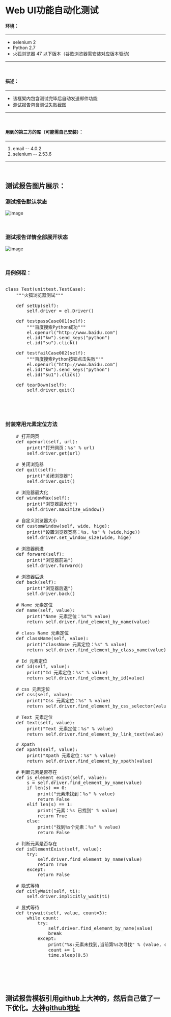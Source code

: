 # Web UI功能自动化测试

#### 环境：

* * *
* selenium 2
* Python 2.7
* 火狐浏览器 47 以下版本（谷歌浏览器需安装对应版本驱动）
* * * 

<br>
 
#### 描述：

* * *
* 该框架内包含测试完毕后自动发送邮件功能
* 测试报告包含测试失败截图
* * *

<br>

#### 用到的第三方的库（可能需自己安装）：

* * *
1.  email -- 4.0.2
2.  selenium -- 2.53.6
* * *

<br>

## 测试报告图片展示：

### 测试报告默认状态

![image](https://raw.githubusercontent.com/leiyong711/web_function_Automation-Selenium/master/1.jpg)

<br>

### 测试报告详情全部展开状态

![image](https://raw.githubusercontent.com/leiyong711/web_function_Automation-Selenium/master/2.jpg)

<br>

### 用例例程：

<pre class="prettyprint lang-javascript">  
class Test(unittest.TestCase):
    """火狐浏览器测试"""

    def setUp(self):
        self.driver = el.Driver()

    def testpassCase001(self):
        """百度搜索Python成功"""
        el.openurl("http://www.baidu.com")
        el.id("kw").send_keys("python")
        el.id("su").click()

    def testfailCase002(self):
        """百度搜索Python按钮点击失败"""
        el.openurl("http://www.baidu.com")
        el.id("kw").send_keys("python")
        el.id("su1").click()

    def tearDown(self):
        self.driver.quit()


</pre>

<br>

### 封装常用元素定位方法

<pre class="prettyprint lang-javascript">
    # 打开网页
    def openurl(self, url):
        print("打开网页：%s" % url)
        self.driver.get(url)

    # 关闭浏览器
    def quit(self):
        print("关闭浏览器")
        self.driver.quit()

    # 浏览器最大化
    def windowMax(self):
        print("浏览器最大化")
        self.driver.maximize_window()

    # 自定义浏览器大小
    def customWindow(self, wide, hige):
        print("设置浏览器宽高：%s, %s" % (wide,hige))
        self.driver.set_window_size(wide, hige)

    # 浏览器前进
    def forward(self):
        print("浏览器前进")
        self.driver.forward()

    # 浏览器后退
    def back(self):
        print("浏览器后退")
        self.driver.back()

    # Name 元素定位
    def name(self, value):
        print("Name 元素定位：%s"% value)
        return self.driver.find_element_by_name(value)

    # class Name 元素定位
    def className(self, value):
        print("className 元素定位：%s" % value)
        return self.driver.find_element_by_class_name(value)

    # Id 元素定位
    def id(self, value):
        print("Id 元素定位：%s" % value)
        return self.driver.find_element_by_id(value)

    # css 元素定位
    def css(self, value):
        print("Css 元素定位：%s" % value)
        return self.driver.find_element_by_css_selector(value)

    # Text 元素定位
    def text(self, value):
        print("Text 元素定位：%s" % value)
        return self.driver.find_element_by_link_text(value)

    # Xpath
    def xpath(self, value):
        print("Xpath 元素定位：%s" % value)
        return self.driver.find_element_by_xpath(value)

    # 判断元素是否存在
    def is_element_exist(self, value):
        s = self.driver.find_element_by_name(value)
        if len(s) == 0:
            print("元素未找到：%s" % value)
            return False
        elif len(s) == 1:
            print("元素：%s 已找到" % value)
            return True
        else:
            print("找到%s个元素：%s" % value)
            return False

    # 判断元素是否存在
    def isElementExist(self, value):
        try:
            self.driver.find_element_by_name(value)
            return True
        except:
            return False

    # 隐式等待
    def citlyWait(self, ti):
        self.driver.implicitly_wait(ti)

    # 显式等待
    def trywait(self, value, count=3):
        while count:
            try:
                self.driver.find_element_by_name(value)
                break
            except:
                print("%s:元素未找到,当前第%s次寻找" % (value, count))
                count += 1
                time.sleep(0.5)

</pre>
<br>
<br>
<br>

## 测试报告模板引用github上大神的，然后自己做了一下优化。[大神github地址](https://github.com/findyou)

<br>
<br>
<br>
